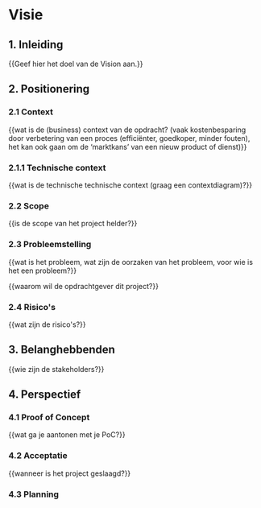 # Visie

## 1. Inleiding
{{Geef hier het doel van de Vision aan.}}

## 2. Positionering

### 2.1 Context
{{wat is de (business) context van de opdracht?
(vaak kostenbesparing door verbetering van een proces (efficiënter, goedkoper, minder
fouten), het kan ook gaan om de ‘marktkans’ van een nieuw product of dienst)}}

### 2.1.1 Technische context
{{wat is de technische technische context (graag een contextdiagram)?}}

### 2.2 Scope
{{is de scope van het project helder?}}

### 2.3 Probleemstelling
{{wat is het probleem, wat zijn de oorzaken van het probleem, voor wie is het een probleem?}}

{{waarom wil de opdrachtgever dit project?}}

### 2.4 Risico's
{{wat zijn de risico's?}}

## 3. Belanghebbenden
{{wie zijn de stakeholders?}}

## 4. Perspectief

### 4.1 Proof of Concept
{{wat ga je aantonen met je PoC?}}

### 4.2 Acceptatie
{{wanneer is het project geslaagd?}}

### 4.3 Planning